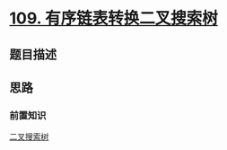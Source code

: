 # [109. 有序链表转换二叉搜索树](https://leetcode-cn.com/problems/convert-sorted-list-to-binary-search-tree/)

## 题目描述

## 思路

### 前置知识
[二叉搜索树](https://github.com/zoeaaa/Algorithm-/blob/main/Tree/Readme.md#%E4%BA%8C%E5%8F%89%E6%90%9C%E7%B4%A2%E6%A0%91)
